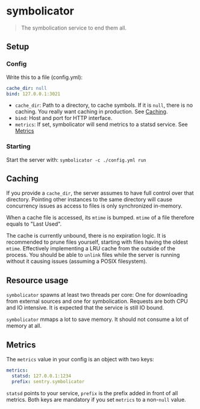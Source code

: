 # symbolicator

> The symbolication service to end them all.

## Setup

### Config

Write this to a file (config.yml):

```yaml
cache_dir: null
bind: 127.0.0.1:3021
```

- `cache_dir`: Path to a directory, to cache symbols. If it is `null`, there is
  no caching. You really want caching in production. See
  [Caching](#ref-caching).
- `bind`: Host and port for HTTP interface.
- `metrics`: If set, symbolicator will send metrics to a statsd service. See [Metrics](#ref-metrics)

### Starting

Start the server with: `symbolicator -c ./config.yml run`

## Caching

<a name=ref-caching />

If you provide a `cache_dir`, the server assumes to have full control over that
directory. Pointing other instances to the same directory will cause
concurrency issues as access to files is only synchronized in-memory.

When a cache file is accessed, its `mtime` is bumped. `mtime` of a file
therefore equals to "Last Used".

The cache is currently unbound, there is no expiration logic. It is recommended
to prune files yourself, starting with files having the oldest `mtime`.
Effectively implementing a LRU cache from the outside of the process. You
should be able to `unlink` files while the server is running without it causing
issues (assuming a POSIX filesystem).

## Resource usage

`symbolicator` spawns at least two threads per core: One for downloading from
external sources and one for symbolication. Requests are both CPU and IO
intensive. It is expected that the service is still IO bound.

`symbolicator` mmaps a lot to save memory. It should not consume a lot of
memory at all.

## Metrics

<a name=ref-metrics />

The `metrics` value in your config is an object with two keys:

```yaml
metrics:
  statsd: 127.0.0.1:1234
  prefix: sentry.symbolicator
```

`statsd` points to your service, `prefix` is the prefix added in front of all
metrics. Both keys are mandatory if you set `metrics` to a non-`null` value.
